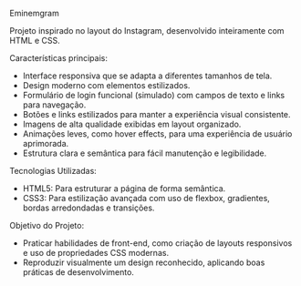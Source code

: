 Eminemgram

Projeto inspirado no layout do Instagram, desenvolvido inteiramente com HTML e CSS.  

Características principais:
- Interface responsiva que se adapta a diferentes tamanhos de tela.
- Design moderno com elementos estilizados.
- Formulário de login funcional (simulado) com campos de texto e links para navegação.
- Botões e links estilizados para manter a experiência visual consistente.
- Imagens de alta qualidade exibidas em layout organizado.
- Animações leves, como hover effects, para uma experiência de usuário aprimorada.
- Estrutura clara e semântica para fácil manutenção e legibilidade.

Tecnologias Utilizadas:
- HTML5: Para estruturar a página de forma semântica.
- CSS3: Para estilização avançada com uso de flexbox, gradientes, bordas arredondadas e transições.

Objetivo do Projeto:
- Praticar habilidades de front-end, como criação de layouts responsivos e uso de propriedades CSS modernas.
- Reproduzir visualmente um design reconhecido, aplicando boas práticas de desenvolvimento.
